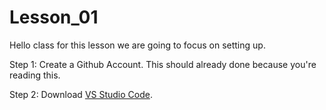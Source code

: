 # Lesson_01

Hello class for this lesson we are going to focus on setting up. 

Step 1: Create a Github Account. This should already done because you're reading this.

Step 2: Download <a href="https://code.visualstudio.com/" target="_blank">VS Studio Code</a>.
